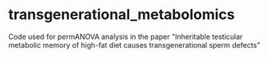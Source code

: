 # transgenerational_metabolomics
Code used for permANOVA analysis in the paper "Inheritable testicular metabolic memory of high-fat diet causes transgenerational sperm defects"
